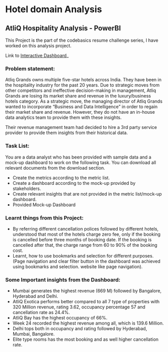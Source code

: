 # Hotel domain Analysis

## AtliQ Hospitality Analysis - PowerBI
This Project is the part of the codebasics resume challenge series, I have worked on this analysis project.

Link to [Interactive Dashboard](https://www.novypro.com/project/codebasics-resume-project-challenge--1--hospitality-domain)_

### Problem statement:
Atliq Grands owns multiple five-star hotels across India. They have been in the hospitality industry for the past 20 years. Due to strategic moves from other competitors and ineffective decision-making in management, Atliq Grands are losing its market share and revenue in the luxury/business hotels category. As a strategic move, the managing director of Atliq Grands wanted to incorporate “Business and Data Intelligence” in order to regain their market share and revenue. However, they do not have an in-house data analytics team to provide them with these insights.

Their revenue management team had decided to hire a 3rd party service provider to provide them insights from their historical data.

### Task List:
You are a data analyst who has been provided with sample data and a mock-up dashboard to work on the following task. You can download all relevant documents from the download section.

- Create the metrics according to the metric list.
- Create a dashboard according to the mock-up provided by stakeholders.
- Create relevant insights that are not provided in the metric list/mock-up dashboard.
- Provided Mock-up Dashboard

### Learnt things from this Project:

- By referring different cancellation polices followed by different hotels, understood that most of the hotels charge zero fee, only if the booking is cancelled 
  before three months of booking date. If the booking is cancelled after that, the charge range from 60 to 90% of the booking cost.
- Learnt, how to use bookmarks and selection for different purposes. (Page navigation and clear filter button in the dashboard was achieved using bookmarks and 
  selection. website like page navigation).

### Some Important insights from the Dashboard:

- Mumbai generates the highest revenue (669 M) followed by Bangalore, Hyderabad and Delhi.
- AtliQ Exotica performs better compared to all 7 type of properties with 320 Million revenue, rating 3.62, occupancy percentage 57 and cancellation rate as 24.4%.
- AtliQ Bay has the highest occupancy of 66%.
- Week 24 recorded the highest revenue among all, which is 139.6 Million.
- Delhi tops both in occupancy and rating followed by Hyderabad, Mumbai, Bangalore.
- Elite type rooms has the most booking and as well higher cancellation rate.
